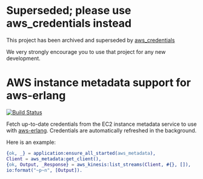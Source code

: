 # Superseded; please use aws_credentials instead

This project has been archived and superseded by [aws_credentials](https://github.com/aws-beam/aws_credentials) 

We very strongly encourage you to use that project for any new development.

# AWS instance metadata support for aws-erlang

[![Build Status](https://travis-ci.org/jkakar/aws-erlang-metadata.svg)](https://travis-ci.org/jkakar/aws-erlang-metadata)

Fetch up-to-date credentials from the EC2 instance metadata service to use
with [aws-erlang](https://github.com/jkakar/aws-erlang).  Credentials are
automatically refreshed in the background.

Here is an example:

```erlang
{ok, _} = application:ensure_all_started(aws_metadata),
Client = aws_metadata:get_client(),
{ok, Output, _Response} = aws_kinesis:list_streams(Client, #{}, []),
io:format("~p~n", [Output]).
```
